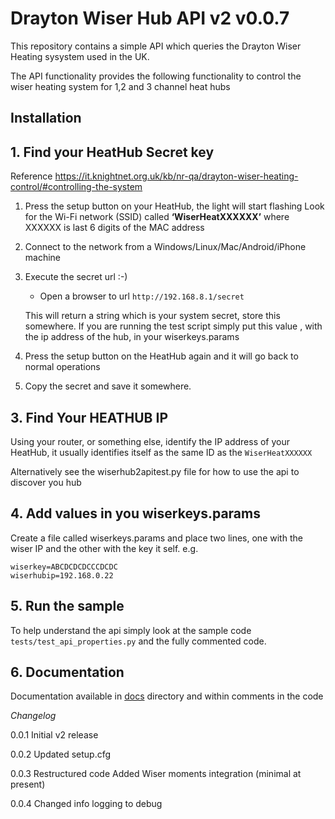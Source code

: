 # Drayton Wiser Hub API v2 v0.0.7

This repository contains a simple API which queries the Drayton Wiser Heating sysystem used in the UK.

The API functionality provides the following functionality to control the wiser heating system for 1,2 and 3 channel heat hubs

## Installation



## 1. Find your HeatHub Secret key
Reference https://it.knightnet.org.uk/kb/nr-qa/drayton-wiser-heating-control/#controlling-the-system
1. Press the setup button on your HeatHub, the light will start flashing
Look for the Wi-Fi network (SSID) called **‘WiserHeatXXXXXX’** where XXXXXX is last 6 digits of the MAC address
2. Connect to the network from a Windows/Linux/Mac/Android/iPhone machine
3. Execute the secret url :-)
   * Open a browser to url `http://192.168.8.1/secret`
 
   This will return a string which is your system secret, store this somewhere. If you are running the test script simply put this value , with the ip address of the hub, in your wiserkeys.params

4. Press the setup button on the HeatHub again and it will go back to normal operations
5. Copy the secret and save it somewhere.
## 3. Find Your HEATHUB IP

Using your router, or something else, identify the IP address of your HeatHub, it usually identifies itself as the same ID as the ``WiserHeatXXXXXX`` 

Alternatively see the wiserhub2apitest.py file for how to use the api to discover you hub

## 4. Add values in you wiserkeys.params
Create a file called wiserkeys.params and place two lines, one with the wiser IP and the other with the key it self. 
e.g.
```
wiserkey=ABCDCDCDCCCDCDC
wiserhubip=192.168.0.22
```

## 5. Run the sample
To help understand the api simply look at the sample code ```tests/test_api_properties.py``` and the fully commented code. 

## 6. Documentation

Documentation available in [docs](docs) directory and within comments in the code

*Changelog*

0.0.1
Initial v2 release

0.0.2
Updated setup.cfg

0.0.3
Restructured code
Added Wiser moments integration (minimal at present)

0.0.4
Changed info logging to debug